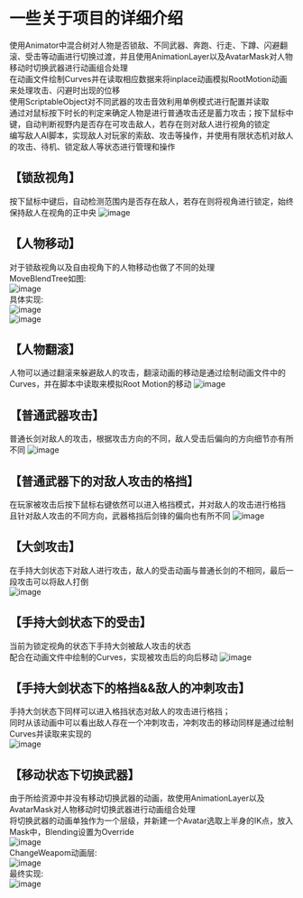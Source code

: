 # 一些关于项目的详细介绍
使用Animator中混合树对人物是否锁敌、不同武器、奔跑、行走、下蹲、闪避翻滚、受击等动画进行切换过渡，并且使用AnimationLayer以及AvatarMask对人物移动时切换武器进行动画组合处理<br/>
在动画文件绘制Curves并在读取相应数据来将inplace动画模拟RootMotion动画来处理攻击、闪避时出现的位移<br/>
使用ScriptableObject对不同武器的攻击音效利用单例模式进行配置并读取<br/>
通过对鼠标按下时长的判定来确定人物是进行普通攻击还是蓄力攻击；按下鼠标中键，自动判断视野内是否存在可攻击敌人，若存在则对敌人进行视角的锁定<br/>
编写敌人AI脚本，实现敌人对玩家的索敌、攻击等操作，并使用有限状态机对敌人的攻击、待机、锁定敌人等状态进行管理和操作<br/>

## 【锁敌视角】<br/>
按下鼠标中键后，自动检测范围内是否存在敌人，若存在则将视角进行锁定，始终保持敌人在视角的正中央
![image](https://github.com/GWX4899/RPG/blob/main/RPGGif/%E8%A7%86%E8%A7%92%E9%94%81%E5%AE%9A%2000_00_00-00_00_30.gif)

## 【人物移动】<br/>
对于锁敌视角以及自由视角下的人物移动也做了不同的处理<br/>
MoveBlendTree如图:<br/>
![image](https://github.com/GWX4899/RPG/blob/main/RPGGif/MoveBlendTree.png)<br/>
具体实现:<br/>
![image](https://github.com/GWX4899/RPG/blob/main/RPGGif/%E8%87%AA%E7%94%B1%E8%A7%86%E8%A7%92%E5%A5%94%E8%B7%91%2000_00_00-00_00_30.gif)<br/>
![image](https://github.com/GWX4899/RPG/blob/main/RPGGif/%E8%A7%86%E8%A7%92%E9%94%81%E5%AE%9A%E4%B8%8B%E7%9A%84%E5%A5%94%E8%B7%91%2000_00_00-00_00_30.gif)

## 【人物翻滚】<br/>
人物可以通过翻滚来躲避敌人的攻击，翻滚动画的移动是通过绘制动画文件中的Curves，并在脚本中读取来模拟Root Motion的移动
![image](https://github.com/GWX4899/RPG/blob/main/RPGGif/Dodge%2000_00_00-00_00_30.gif)<br/>

## 【普通武器攻击】<br/>
普通长剑对敌人的攻击，根据攻击方向的不同，敌人受击后偏向的方向细节亦有所不同
![image](https://github.com/GWX4899/RPG/blob/main/RPGGif/SwordAttack%2000_00_00-00_00_30.gif)<br/>

## 【普通武器下的对敌人攻击的格挡】<br/>
在玩家被攻击后按下鼠标右键依然可以进入格挡模式，并对敌人的攻击进行格挡<br/>且针对敌人攻击的不同方向，武器格挡后剑锋的偏向也有所不同
![image](https://github.com/GWX4899/RPG/blob/main/RPGGif/Sword%E6%A0%BC%E6%8C%A1%2000_00_00-00_00_30.gif)

## 【大剑攻击】<br/>
在手持大剑状态下对敌人进行攻击，敌人的受击动画与普通长剑的不相同，最后一段攻击可以将敌人打倒<br/>
![image](https://github.com/GWX4899/RPG/blob/main/RPGGif/%E8%A7%86%E8%A7%92%E9%94%81%E5%AE%9A%E4%B8%8B%E7%9A%84%E5%A4%A7%E5%89%91%E6%94%BB%E5%87%BB%2000_00_00-00_00_30.gif)

## 【手持大剑状态下的受击】<br/>
当前为锁定视角的状态下手持大剑被敌人攻击的状态<br/>配合在动画文件中绘制的Curves，实现被攻击后的向后移动
![image](https://github.com/GWX4899/RPG/blob/main/RPGGif/%E5%A4%A7%E5%89%91%E5%8F%97%E5%87%BB%2000_00_00-00_00_30.gif)

## 【手持大剑状态下的格挡&&敌人的冲刺攻击】<br/>
手持大剑状态下同样可以进入格挡状态对敌人的攻击进行格挡；<br/>
同时从该动画中可以看出敌人存在一个冲刺攻击，冲刺攻击的移动同样是通过绘制Curves并读取来实现的<br/>
![image](https://github.com/GWX4899/RPG/blob/main/RPGGif/%E5%A4%A7%E5%89%91%E6%A0%BC%E6%8C%A1%2000_00_00-00_00_30.gif)

## 【移动状态下切换武器】<br/>
由于所给资源中并没有移动切换武器的动画，故使用AnimationLayer以及AvatarMask对人物移动时切换武器进行动画组合处理<br/>
将切换武器的动画单独作为一个层级，并新建一个Avatar选取上半身的IK点，放入Mask中，Blending设置为Override<br/>
![image](https://github.com/GWX4899/RPG/blob/main/RPGGif/ba730883-533e-4d2c-b20c-b86cc2228057.png)<br/>
ChangeWeapom动画层:<br/>
![image](https://github.com/GWX4899/RPG/blob/main/RPGGif/05bfc4bb-e0dd-475a-89b2-85eff8d7d7ab.png)<br/>
最终实现:<br/>
![image](https://github.com/GWX4899/RPG/blob/main/RPGGif/%E7%A7%BB%E5%8A%A8%E7%8A%B6%E6%80%81%E4%B8%8B%E5%88%87%E6%8D%A2%E6%AD%A6%E5%99%A8%2000_00_00-00_00_30.gif)



